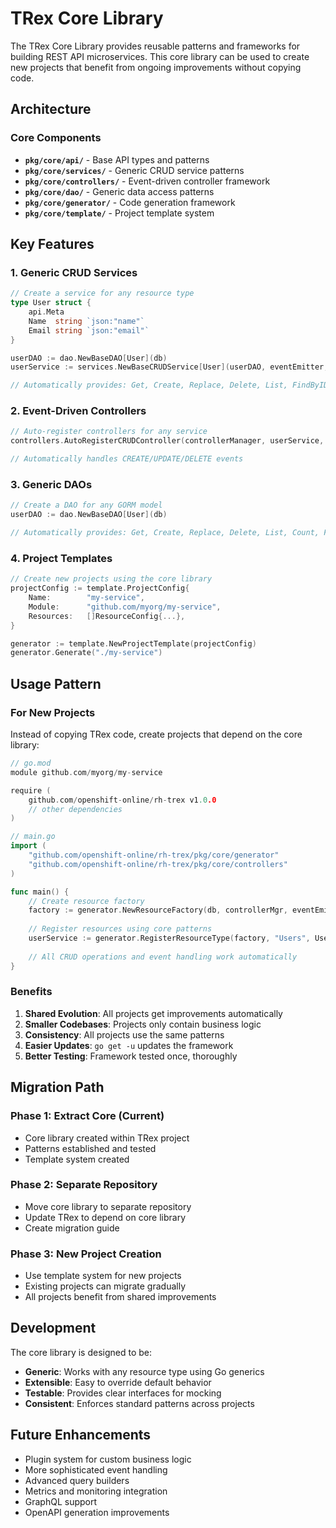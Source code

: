 # TRex Core Library

The TRex Core Library provides reusable patterns and frameworks for building REST API microservices. This core library can be used to create new projects that benefit from ongoing improvements without copying code.

## Architecture

### Core Components

- **`pkg/core/api/`** - Base API types and patterns
- **`pkg/core/services/`** - Generic CRUD service patterns
- **`pkg/core/controllers/`** - Event-driven controller framework
- **`pkg/core/dao/`** - Generic data access patterns
- **`pkg/core/generator/`** - Code generation framework
- **`pkg/core/template/`** - Project template system

## Key Features

### 1. Generic CRUD Services

```go
// Create a service for any resource type
type User struct {
    api.Meta
    Name  string `json:"name"`
    Email string `json:"email"`
}

userDAO := dao.NewBaseDAO[User](db)
userService := services.NewBaseCRUDService[User](userDAO, eventEmitter, "Users")

// Automatically provides: Get, Create, Replace, Delete, List, FindByIDs, OnUpsert, OnDelete
```

### 2. Event-Driven Controllers

```go
// Auto-register controllers for any service
controllers.AutoRegisterCRUDController(controllerManager, userService, "Users")

// Automatically handles CREATE/UPDATE/DELETE events
```

### 3. Generic DAOs

```go
// Create a DAO for any GORM model
userDAO := dao.NewBaseDAO[User](db)

// Automatically provides: Get, Create, Replace, Delete, List, Count, FindByIDs
```

### 4. Project Templates

```go
// Create new projects using the core library
projectConfig := template.ProjectConfig{
    Name:        "my-service",
    Module:      "github.com/myorg/my-service",
    Resources:   []ResourceConfig{...},
}

generator := template.NewProjectTemplate(projectConfig)
generator.Generate("./my-service")
```

## Usage Pattern

### For New Projects

Instead of copying TRex code, create projects that depend on the core library:

```go
// go.mod
module github.com/myorg/my-service

require (
    github.com/openshift-online/rh-trex v1.0.0
    // other dependencies
)

// main.go
import (
    "github.com/openshift-online/rh-trex/pkg/core/generator"
    "github.com/openshift-online/rh-trex/pkg/core/controllers"
)

func main() {
    // Create resource factory
    factory := generator.NewResourceFactory(db, controllerMgr, eventEmitter)
    
    // Register resources using core patterns
    userService := generator.RegisterResourceType(factory, "Users", User{})
    
    // All CRUD operations and event handling work automatically
}
```

### Benefits

1. **Shared Evolution**: All projects get improvements automatically
2. **Smaller Codebases**: Projects only contain business logic
3. **Consistency**: All projects use the same patterns
4. **Easier Updates**: `go get -u` updates the framework
5. **Better Testing**: Framework tested once, thoroughly

## Migration Path

### Phase 1: Extract Core (Current)
- Core library created within TRex project
- Patterns established and tested
- Template system created

### Phase 2: Separate Repository
- Move core library to separate repository
- Update TRex to depend on core library
- Create migration guide

### Phase 3: New Project Creation
- Use template system for new projects
- Existing projects can migrate gradually
- All projects benefit from shared improvements

## Development

The core library is designed to be:
- **Generic**: Works with any resource type using Go generics
- **Extensible**: Easy to override default behavior
- **Testable**: Provides clear interfaces for mocking
- **Consistent**: Enforces standard patterns across projects

## Future Enhancements

- Plugin system for custom business logic
- More sophisticated event handling
- Advanced query builders
- Metrics and monitoring integration
- GraphQL support
- OpenAPI generation improvements